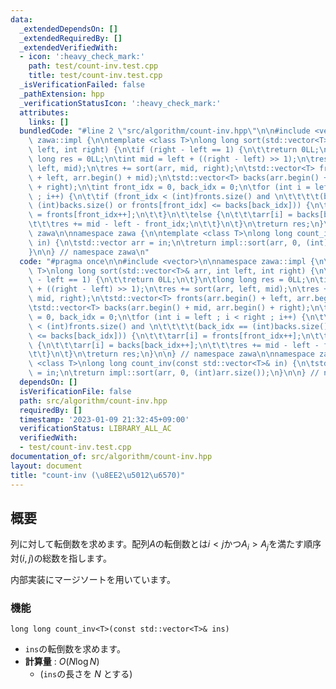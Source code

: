 ```yaml
---
data:
  _extendedDependsOn: []
  _extendedRequiredBy: []
  _extendedVerifiedWith:
  - icon: ':heavy_check_mark:'
    path: test/count-inv.test.cpp
    title: test/count-inv.test.cpp
  _isVerificationFailed: false
  _pathExtension: hpp
  _verificationStatusIcon: ':heavy_check_mark:'
  attributes:
    links: []
  bundledCode: "#line 2 \"src/algorithm/count-inv.hpp\"\n\n#include <vector>\n\nnamespace\
    \ zawa::impl {\n\ntemplate <class T>\nlong long sort(std::vector<T>& arr, int\
    \ left, int right) {\n\tif (right - left == 1) {\n\t\treturn 0LL;\n\t}\n\tlong\
    \ long res = 0LL;\n\tint mid = left + ((right - left) >> 1);\n\tres += sort(arr,\
    \ left, mid);\n\tres += sort(arr, mid, right);\n\tstd::vector<T> fronts(arr.begin()\
    \ + left, arr.begin() + mid);\n\tstd::vector<T> backs(arr.begin() + mid, arr.begin()\
    \ + right);\n\tint front_idx = 0, back_idx = 0;\n\tfor (int i = left ; i < right\
    \ ; i++) {\n\t\tif (front_idx < (int)fronts.size() and \n\t\t\t\t(back_idx ==\
    \ (int)backs.size() or fronts[front_idx] <= backs[back_idx])) {\n\t\t\tarr[i]\
    \ = fronts[front_idx++];\n\t\t}\n\t\telse {\n\t\t\tarr[i] = backs[back_idx++];\n\
    \t\t\tres += mid - left - front_idx;\n\t\t}\n\t}\n\treturn res;\n}\n\n} // namespace\
    \ zawa\n\nnamespace zawa {\n\ntemplate <class T>\nlong long count_inv(const std::vector<T>&\
    \ in) {\n\tstd::vector arr = in;\n\treturn impl::sort(arr, 0, (int)arr.size());\n\
    }\n\n} // namespace zawa\n"
  code: "#pragma once\n\n#include <vector>\n\nnamespace zawa::impl {\n\ntemplate <class\
    \ T>\nlong long sort(std::vector<T>& arr, int left, int right) {\n\tif (right\
    \ - left == 1) {\n\t\treturn 0LL;\n\t}\n\tlong long res = 0LL;\n\tint mid = left\
    \ + ((right - left) >> 1);\n\tres += sort(arr, left, mid);\n\tres += sort(arr,\
    \ mid, right);\n\tstd::vector<T> fronts(arr.begin() + left, arr.begin() + mid);\n\
    \tstd::vector<T> backs(arr.begin() + mid, arr.begin() + right);\n\tint front_idx\
    \ = 0, back_idx = 0;\n\tfor (int i = left ; i < right ; i++) {\n\t\tif (front_idx\
    \ < (int)fronts.size() and \n\t\t\t\t(back_idx == (int)backs.size() or fronts[front_idx]\
    \ <= backs[back_idx])) {\n\t\t\tarr[i] = fronts[front_idx++];\n\t\t}\n\t\telse\
    \ {\n\t\t\tarr[i] = backs[back_idx++];\n\t\t\tres += mid - left - front_idx;\n\
    \t\t}\n\t}\n\treturn res;\n}\n\n} // namespace zawa\n\nnamespace zawa {\n\ntemplate\
    \ <class T>\nlong long count_inv(const std::vector<T>& in) {\n\tstd::vector arr\
    \ = in;\n\treturn impl::sort(arr, 0, (int)arr.size());\n}\n\n} // namespace zawa\n"
  dependsOn: []
  isVerificationFile: false
  path: src/algorithm/count-inv.hpp
  requiredBy: []
  timestamp: '2023-01-09 21:32:45+09:00'
  verificationStatus: LIBRARY_ALL_AC
  verifiedWith:
  - test/count-inv.test.cpp
documentation_of: src/algorithm/count-inv.hpp
layout: document
title: "count-inv (\u8EE2\u5012\u6570)"
---
```


## 概要

列に対して転倒数を求めます。配列$A$の転倒数とは$i < j$かつ$A_i > A_j$を満たす順序対$(i, j)$の総数を指します。

内部実装にマージソートを用いています。


### 機能
`long long count_inv<T>(const std::vector<T>& ins)`
- `ins`の転倒数を求めます。
- **計算量** : $O(N\log N)$
	- (`ins`の長さを $N$ とする)
